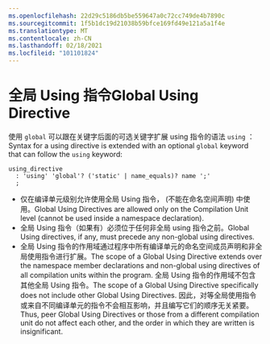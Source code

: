 ```yaml
---
ms.openlocfilehash: 22d29c5186db5be559647a0c72cc749de4b7890c
ms.sourcegitcommit: 1f5b1dc19d21038b59bfce169fd49e121a5a1f4e
ms.translationtype: MT
ms.contentlocale: zh-CN
ms.lasthandoff: 02/18/2021
ms.locfileid: "101101824"
---
```

# <a name="global-using-directive"></a><span data-ttu-id="4ede2-101">全局 Using 指令</span><span class="sxs-lookup"><span data-stu-id="4ede2-101">Global Using Directive</span></span>

<span data-ttu-id="4ede2-102">使用 `global` 可以跟在关键字后面的可选关键字扩展 using 指令的语法 `using` ：</span><span class="sxs-lookup"><span data-stu-id="4ede2-102">Syntax for a using directive is extended with an optional `global` keyword that can follow the `using` keyword:</span></span>
```antlr
using_directive
  : 'using' 'global'? ('static' | name_equals)? name ';'
  ;
```

- <span data-ttu-id="4ede2-103">仅在编译单元级别允许使用全局 Using 指令， (不能在命名空间声明) 中使用。</span><span class="sxs-lookup"><span data-stu-id="4ede2-103">Global Using Directives are allowed only on the Compilation Unit level (cannot be used inside a namespace declaration).</span></span>
- <span data-ttu-id="4ede2-104">全局 Using 指令（如果有）必须位于任何非全局 using 指令之前。</span><span class="sxs-lookup"><span data-stu-id="4ede2-104">Global Using directives, if any, must precede any non-global using directives.</span></span> 
- <span data-ttu-id="4ede2-105">全局 Using 指令的作用域通过程序中所有编译单元的命名空间成员声明和非全局使用指令进行扩展。</span><span class="sxs-lookup"><span data-stu-id="4ede2-105">The scope of a Global Using Directive extends over the namespace member declarations and non-global using directives of all compilation units within the program.</span></span>
<span data-ttu-id="4ede2-106">全局 Using 指令的作用域不包含其他全局 Using 指令。</span><span class="sxs-lookup"><span data-stu-id="4ede2-106">The scope of a Global Using Directive specifically does not include other Global Using Directives.</span></span> <span data-ttu-id="4ede2-107">因此，对等全局使用指令或来自不同编译单元的指令不会相互影响，并且编写它们的顺序无关紧要。</span><span class="sxs-lookup"><span data-stu-id="4ede2-107">Thus, peer Global Using Directives or those from a different compilation unit do not affect each other, and the order in which they are written is insignificant.</span></span>
